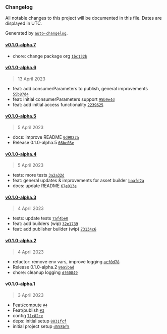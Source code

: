 ### Changelog

All notable changes to this project will be documented in this file. Dates are displayed in UTC.

Generated by [`auto-changelog`](https://github.com/CookPete/auto-changelog).

#### [v0.1.0-alpha.7](https://github.com/deltaDAO/nautilus/compare/v0.1.0-alpha.6...v0.1.0-alpha.7)

- chore: change package org [`1bc132b`](https://github.com/deltaDAO/nautilus/commit/1bc132bd13728d6ffbf0d14f44cf9e62cf623025)

#### [v0.1.0-alpha.6](https://github.com/deltaDAO/nautilus/compare/v0.1.0-alpha.5...v0.1.0-alpha.6)

> 13 April 2023

- feat: add consumerParameters to publish, general improvements [`55b87d4`](https://github.com/deltaDAO/nautilus/commit/55b87d45bfae760c9c64eee4fb7f5775e56a900c)
- feat: initial consumerParameters support [`95b9e4d`](https://github.com/deltaDAO/nautilus/commit/95b9e4d4d1f6ae076fbc174c7534ba1ba936eabf)
- feat: add initial access functionality [`2239625`](https://github.com/deltaDAO/nautilus/commit/22396259e0a029b7060662aceb2bf2d9c193cf9c)

#### [v0.1.0-alpha.5](https://github.com/deltaDAO/nautilus/compare/v0.1.0-alpha.4...v0.1.0-alpha.5)

> 5 April 2023

- docs: improve README [`0d9022a`](https://github.com/deltaDAO/nautilus/commit/0d9022a42e69fc55fc473b6cadd47931113ff994)
- Release 0.1.0-alpha.5 [`66be03e`](https://github.com/deltaDAO/nautilus/commit/66be03edf9e93578cbd5063aa777fee5c4e4f049)

#### [v0.1.0-alpha.4](https://github.com/deltaDAO/nautilus/compare/v0.1.0-alpha.3...v0.1.0-alpha.4)

> 5 April 2023

- tests: more tests [`3a2a32d`](https://github.com/deltaDAO/nautilus/commit/3a2a32d047c3f0442f98cf9e4ddb8bebaaeca17f)
- feat: general updates & improvements for asset builder [`baafd2a`](https://github.com/deltaDAO/nautilus/commit/baafd2a8ac3f346094b7063cc32dbfc9ee00a6bf)
- docs: update README [`67e013e`](https://github.com/deltaDAO/nautilus/commit/67e013e216040befc8fee057026cb9ef01d7ffb9)

#### [v0.1.0-alpha.3](https://github.com/deltaDAO/nautilus/compare/v0.1.0-alpha.2...v0.1.0-alpha.3)

> 4 April 2023

- tests: update tests [`7af4be0`](https://github.com/deltaDAO/nautilus/commit/7af4be0e3442c4378678d67346e2c313ee1df94f)
- feat: add builders (wip) [`32e1739`](https://github.com/deltaDAO/nautilus/commit/32e17395eadd1176a695c5726d980d76183b8d79)
- feat: add publisher builder (wip) [`73134c6`](https://github.com/deltaDAO/nautilus/commit/73134c6935d8ff2a09ccab49587bb441ba0e648e)

#### [v0.1.0-alpha.2](https://github.com/deltaDAO/nautilus/compare/v0.1.0-alpha.1...v0.1.0-alpha.2)

> 4 April 2023

- refactor: remove env vars, improve logging [`acf0d78`](https://github.com/deltaDAO/nautilus/commit/acf0d78d8c1b30c8eb9dc84d369bab39a802ffa4)
- Release 0.1.0-alpha.2 [`86a5bad`](https://github.com/deltaDAO/nautilus/commit/86a5bad53c49fac9a23de8935077fc13b7f14e41)
- chore: cleanup logging [`df60849`](https://github.com/deltaDAO/nautilus/commit/df6084929758e07a3ae709f5de9564675c2d5c5a)

#### v0.1.0-alpha.1

> 3 April 2023

- Feat/compute [`#4`](https://github.com/deltaDAO/nautilus/pull/4)
- Feat/publish [`#3`](https://github.com/deltaDAO/nautilus/pull/3)
- config [`71c82ce`](https://github.com/deltaDAO/nautilus/commit/71c82cec2aa6c247645eb82923cb10233220f597)
- deps: initial setup [`8831fcf`](https://github.com/deltaDAO/nautilus/commit/8831fcff2e450f6e93ef9b918810355f4fad4e4b)
- initial project setup [`d558bf5`](https://github.com/deltaDAO/nautilus/commit/d558bf5d0d6ed7a815d6b516c352feaa821fe3a7)
